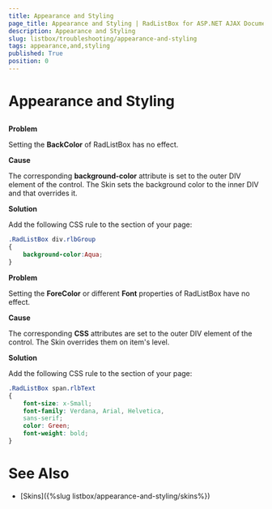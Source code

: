 ```yaml
---
title: Appearance and Styling
page_title: Appearance and Styling | RadListBox for ASP.NET AJAX Documentation
description: Appearance and Styling
slug: listbox/troubleshooting/appearance-and-styling
tags: appearance,and,styling
published: True
position: 0
---
```


# Appearance and Styling

## 

**Problem**

Setting the **BackColor** of RadListBox has no effect.

**Cause**

The corresponding **background-color** attribute is set to the outer DIV element of the control. The Skin sets the background color to the inner DIV and that overrides it.

**Solution**

Add the following CSS rule to the <head> section of your page:

````CSS
.RadListBox div.rlbGroup 
{ 
	background-color:Aqua; 
}
````

**Problem**

Setting the **ForeColor** or different **Font** properties of RadListBox have no effect.

**Cause**

The corresponding **CSS** attributes are set to the outer DIV element of the control. The Skin overrides them on item's level.

**Solution**

Add the following CSS rule to the <head> section of your page:

````CSS
.RadListBox span.rlbText 
{ 
	font-size: x-Small; 
	font-family: Verdana, Arial, Helvetica,
	sans-serif; 
	color: Green; 
	font-weight: bold;
}
````

# See Also

 * [Skins]({%slug listbox/appearance-and-styling/skins%})
